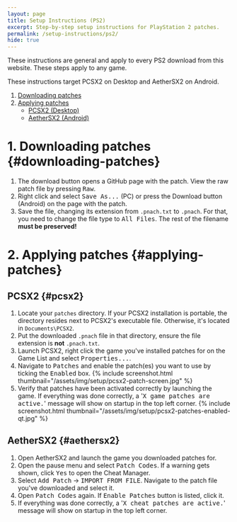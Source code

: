 ```yaml
---
layout: page
title: Setup Instructions (PS2)
excerpt: Step-by-step setup instructions for PlayStation 2 patches.
permalink: /setup-instructions/ps2/
hide: true
---
```


These instructions are general and apply to every PS2 download from this website.
These steps apply to any game.

These instructions target PCSX2 on Desktop and AetherSX2 on Android.

1. [Downloading patches](#downloading-patches)
2. [Applying patches](#applying-patches)
    * [PCSX2 (Desktop)](#pcsx2)
    * [AetherSX2 (Android)](#aethersx2)

# 1. Downloading patches {#downloading-patches}

1. The download button opens a GitHub page with the patch. View the raw patch file by pressing <kbd><samp>Raw</samp></kbd>.
2. Right click and select <kbd><samp>Save As...</samp></kbd> (PC) or press the Download button (Android) on the page with the patch.
3. Save the file, changing its extension from `.pnach.txt` to `.pnach`. For that, you need to change the file type to <kbd><samp>All Files</samp></kbd>.
   The rest of the filename **must be preserved!**

# 2. Applying patches {#applying-patches}

## PCSX2 {#pcsx2}

1. Locate your `patches` directory. If your PCSX2 installation is portable, the directory resides next to PCSX2's executable file.
   Otherwise, it's located in `Documents\PCSX2`.
2. Put the downloaded `.pnach` file in that directory, ensure the file extension is **not** `.pnach.txt`.
3. Launch PCSX2, right click the game you've installed patches for on the Game List and select <kbd><samp>Properties...</samp></kbd>.
4. Navigate to <kbd><samp>Patches</samp></kbd> and enable the patch(es) you want to use by ticking the <kbd><samp>Enabled</samp></kbd> box.
   {% include screenshot.html thumbnail="/assets/img/setup/pcsx2-patch-screen.jpg" %}
5. Verify that patches have been activated correctly by launching the game.
   If everything was done correctly, a '<samp>X game patches are active.</samp>' message will show on startup in the top left corner.
   {% include screenshot.html thumbnail="/assets/img/setup/pcsx2-patches-enabled-qt.jpg" %}

## AetherSX2 {#aethersx2}

1. Open AetherSX2 and launch the game you downloaded patches for.
2. Open the pause menu and select <kbd><samp>Patch Codes</samp></kbd>. If a warning gets shown, click <kbd><samp>Yes</samp></kbd> to open the Cheat Manager.
3. Select <kbd><samp>Add Patch</samp></kbd> &rarr; <kbd><samp>IMPORT FROM FILE</samp></kbd>. Navigate to the patch file you've downloaded and select it.
4. Open <kbd><samp>Patch Codes</samp></kbd> again. If <kbd><samp>Enable Patches</samp></kbd> button is listed, click it.
5. If everything was done correctly, a '<samp>X cheat patches are active.</samp>' message will show on startup in the top left corner.
